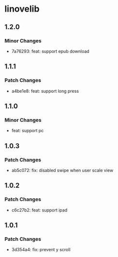 # linovelib

## 1.2.0

### Minor Changes

- 7a76293: feat: support epub download

## 1.1.1

### Patch Changes

- a4be1e8: feat: support long press

## 1.1.0

### Minor Changes

- feat: support pc

## 1.0.3

### Patch Changes

- ab5c072: fix: disabled swipe when user scale view

## 1.0.2

### Patch Changes

- c6c27b2: feat: support ipad

## 1.0.1

### Patch Changes

- 3d354a4: fix: prevent y scroll
